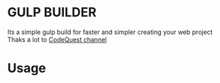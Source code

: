 # GULP BUILDER 

Its a simple gulp build for faster and simpler creating your web project 
Thaks a lot to  [CodeQuest channel](https://www.youtube.com/@CodeQuestRu")

# Usage

